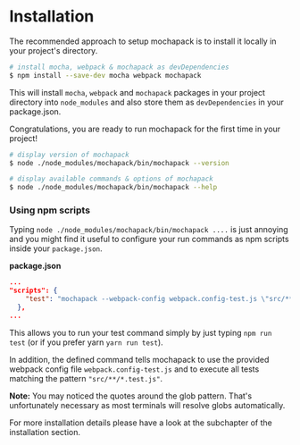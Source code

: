 # Installation

The recommended approach to setup mochapack is to install it locally in your project's directory.

```bash
# install mocha, webpack & mochapack as devDependencies
$ npm install --save-dev mocha webpack mochapack
```
This will install `mocha`, `webpack` and `mochapack` packages in your project directory into `node_modules` and also store them as `devDependencies` in your package.json.

Congratulations, you are ready to run mochapack for the first time in your project!

```bash
# display version of mochapack
$ node ./node_modules/mochapack/bin/mochapack --version

# display available commands & options of mochapack
$ node ./node_modules/mochapack/bin/mochapack --help
```

### Using npm scripts

Typing `node ./node_modules/mochapack/bin/mochapack ....` is just annoying and you might find it useful to configure your run commands as npm scripts inside your `package.json`.


**package.json**
```json
...
"scripts": {
    "test": "mochapack --webpack-config webpack.config-test.js \"src/**/*.test.js\"",
  },
...
```

This allows you to run your test command simply by just typing `npm run test` (or if you prefer yarn `yarn run test`).

In addition, the defined command tells mochapack to use the provided webpack config file `webpack.config-test.js` and to execute all tests matching the pattern `"src/**/*.test.js"`.

**Note:** You may noticed the quotes around the glob pattern. That's unfortunately necessary as most terminals will resolve globs automatically.

For more installation details please have a look at the subchapter of the installation section.
